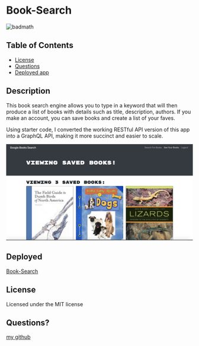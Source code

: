 
  # Book-Search
  ![badmath](https://img.shields.io/badge/license-MIT-green)

  ## Table of Contents

  * [License](#license)
  * [Questions](#questions)
  * [Deployed app](#deployed)

  ## Description
  This book search engine allows you to type in a keyword that will then produce a list of books with details such as title, description, authors. If you make an account, you can save books and create a list of your faves. 
  
  Using starter code, I converted the working RESTful API version of this app into a GraphQL API, making it more succinct and easier to scale.
   
  ![book-search screenshot](client/public/readme-pic.png)

  ## Deployed
  [Book-Search](https://booksearch979.herokuapp.com/)
 
  
  ## License
  Licensed under the MIT license

  ## Questions? 
  [my github](https://www.github.com/itsclairehi)

